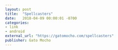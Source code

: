 ```yaml
---
layout: post
title:  "Spellcasters"
date:   2018-04-09 00:00:01 -0700
categories:
- link
- android
external_url: "https://gatomocho.com/spellcasters"
publisher: Gato Mocho
---
```

